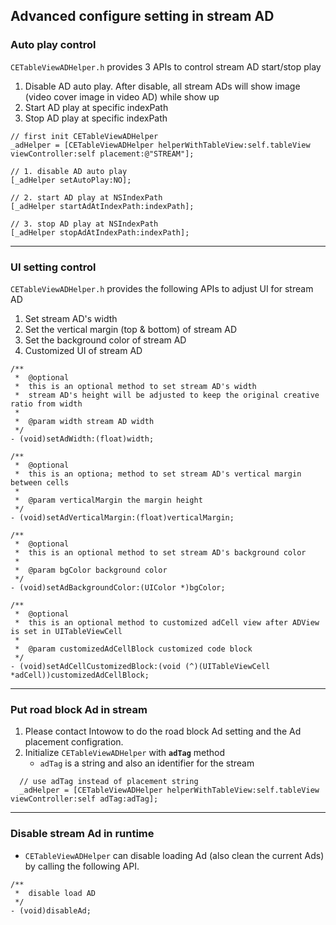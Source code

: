 ## Advanced configure setting in stream AD

### Auto play control

`CETableViewADHelper.h` provides 3 APIs to control stream AD start/stop play

1. Disable AD auto play. After disable, all stream ADs will show image (video cover image in video AD) while show up
2. Start AD play at specific indexPath
3. Stop AD play at specific indexPath

```objc
// first init CETableViewADHelper
_adHelper = [CETableViewADHelper helperWithTableView:self.tableView viewController:self placement:@"STREAM"];

// 1. disable AD auto play
[_adHelper setAutoPlay:NO];

// 2. start AD play at NSIndexPath
[_adHelper startAdAtIndexPath:indexPath];

// 3. stop AD play at NSIndexPath
[_adHelper stopAdAtIndexPath:indexPath];
```
---

### UI setting control
`CETableViewADHelper.h` provides the following APIs to adjust UI for stream AD

1. Set stream AD's width
2. Set the vertical margin (top & bottom) of stream AD
3. Set the background color of stream AD
4. Customized UI of stream AD

```objc
/**
 *  @optional
 *  this is an optional method to set stream AD's width
 *  stream AD's height will be adjusted to keep the original creative ratio from width
 *
 *  @param width stream AD width
 */
- (void)setAdWidth:(float)width;

/**
 *  @optional
 *  this is an optiona; method to set stream AD's vertical margin between cells
 *
 *  @param verticalMargin the margin height
 */
- (void)setAdVerticalMargin:(float)verticalMargin;

/**
 *  @optional
 *  this is an optional method to set stream AD's background color
 *
 *  @param bgColor background color
 */
- (void)setAdBackgroundColor:(UIColor *)bgColor;

/**
 *  @optional
 *  this is an optional method to customized adCell view after ADView is set in UITableViewCell
 *
 *  @param customizedAdCellBlock customized code block
 */
- (void)setAdCellCustomizedBlock:(void (^)(UITableViewCell *adCell))customizedAdCellBlock;
```
---

### Put road block Ad in stream
1. Please contact Intowow to do the road block Ad setting and the Ad placement configration.
2. Initialize `CETableViewADHelper` with **`adTag`** method
    - `adTag` is a string and also an identifier for the stream

```objc
  // use adTag instead of placement string
  _adHelper = [CETableViewADHelper helperWithTableView:self.tableView viewController:self adTag:adTag];
```

---

### Disable stream Ad in runtime
- `CETableViewADHelper` can disable loading Ad (also clean the current Ads) by calling the following API.

```objc
/**
 *  disable load AD
 */
- (void)disableAd;
```
